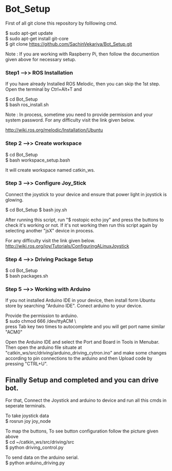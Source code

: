 # Bot_Setup

First of all git clone this repository by folllowing cmd.

$ sudo apt-get update \
$ sudo apt-get install git-core \
$ git clone https://github.com/SachinVekariya/Bot_Setup.git 

Note : If you are working with Raspberry Pi, then follow the documention given above for necessary setup.

### Step1 -->> ROS Installation

If you have already Installed ROS Melodic, then you can skip the 1st step.
Open the terminal by Ctrl+Alt+T and 

$ cd Bot_Setup \
$ bash ros_install.sh 

Note : In process, sometime you need to provide permission and your system password.
For any difficulty visit the link given below.

http://wiki.ros.org/melodic/Installation/Ubuntu

### Step 2 -->> Create workspace

$ cd Bot_Setup \
$ bash workspace_setup.bash 

It will create workspace named catkin_ws.

### Step 3 -->> Configure Joy_Stick

Connect the joystick to your device and ensure that power light in joystick is glowing.

$ cd Bot_Setup
$ bash joy.sh

After running this script, run "$ rostopic echo joy" and press the buttons to check it's working or not.
If it's not working then run this script again by selecting another "jsX" device in process.

For any difficulty visit the link given below. \
http://wiki.ros.org/joy/Tutorials/ConfiguringALinuxJoystick

### Step 4 -->> Driving Package Setup

$ cd Bot_Setup \
$ bash packages.sh  

### Step 5 -->> Working with Arduino

If you not installed Arduino IDE in your device, then install form Ubuntu store by searching "Arduino IDE".
Conect arduino to your device.

Provide the permission to arduino. \
$ sudo chmod 666 /dev/ttyACM \    
press Tab key two times to autocomplete and you will get port name similar "ACM0"

Open the Arduino IDE and select the Port and Board in Tools in Menubar. \
Then open the arduino file situate at "catkin_ws/src/driving/arduino_driving_cytron.ino" and make some changes according to pin connections to the arduino and then Upload code by pressing "CTRL+U".


## Finally Setup and completed and you can drive bot.

For that,
Connect the Joystick and arduino to device and run all this cmds in seperate terminals.

To take joystick data \
$ rosrun joy joy_node 

To map the buttons, To see button configuration follow the picture given above \
$ cd ~/catkin_ws/src/driving/src \
$ python driving_control.py 

To send data on the arduino serial. \
$ python arduino_driving.py  

